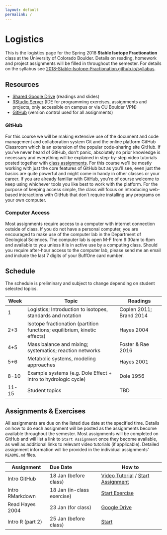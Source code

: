 ```yaml
---
layout: default
permalink: /
---
```


# Logistics

This is the logistics page for the Spring 2018 **Stable Isotope Fractionation** class at the University of Colorado Boulder. Details on reading, homework and project assignments will be filled in throughout the semester. For details on the syllabus see [2018-Stable-Isotope-Fractionation.github.io/syllabus](https://2018-Stable-Isotope-Fractionation.github.io/syllabus).

## Resources

 - [Shared Google Drive](https://goo.gl/yYxMR1) (readings and slides)
 - [RStudio Server](moab.colorado.edu:8787) (IDE for programming exercises, assignments and projects, only accessible on campus or via CU Boulder VPN)
 - [GitHub](https://github.com/) (version control used for all assignments)

### GitHub

For this course we will be making extensive use of the document and code management and collaboration system Git and the online platform GitHub Classroom which is an extension of the popular code-sharing site GitHub. If you've never heard of GitHub, don't panic, absolutely no prior knowledge is necessary and everything will be explained in step-by-step video tutorials posted together with [class assignments](https://2018-Stable-Isotope-Fractionation.github.io/schedule/#assignments). For this course we'll be mostly working with just the core features of GitHub but as you'll see, even just the basics are quite powerful and might come in handy in other classes or your career. If you are already familiar with GitHub, you're of course welcome to keep using whichever tools you like best to work with the platform. For the purpose of keeping access simple, the class will focus on introducing web-based interactions with GitHub that don't require installing any programs on your own computer.

### Computer Access

Most assignments require access to a computer with internet connection outside of class. If you do not have a personal computer, you are encouraged to make use of the computer lab in the Department of Geological Sciences. The computer lab is open M-F from 6:30am to 6pm and available to you unless it is in active use by a computing class. Should you require after-hour access to the computer lab, please send me an email and include the last 7 digits of your BuffOne card number.

## Schedule

The schedule is preliminary and subject to change depending on student selected topics.

Week  | Topic                                                                     | Readings
------|---------------------------------------------------------------------------|------------------------
1     | Logistics; Introduction to isotopes, standards and notation               | Coplen 2011; Brand 2014
2+3   | Isotope fractionation (partition functions; equilibrium, kinetic effects) | Hayes 2004
4+5   | Mass balance and mixing; systematics; reaction networks                   | Foster & Rae 2016
5+6   | Metabolic systems, modeling approaches                                    | Hayes 2001
8-10  | Example systems (e.g. Dole Effect + Intro to hydrologic cycle)            | Dole 1956
11-15 | Student topics                                                            | TBD

## Assignments & Exercises

All assignments are due on the listed due date at the specified time. Details on how to do each assignment will be posted as the assignments become available throughout the semester. Most assignments will be completed on GitHub and will list a link to `Start Assignment` once they become available, as well as additional links to relevant video tutorials (if applicable). Detailed assignment information will be provided in the individual assignments' `README.md` files.

| Assignment       | Due Date                   | How to                                                                                                       |
|------------------|:---------------------------|--------------------------------------------------------------------------------------------------------------|
| Intro GitHub     | 18 Jan (before class)      | [Video Tutorial](https://youtu.be/bRkpm1LTpkY) / [Start Assignment](https://classroom.github.com/a/wAvQp94F) |
| Intro RMarkdown  | 18 Jan (in-class exercise) | [Start Exercise](https://classroom.github.com/a/2u8l1Z_E)                                                    |
| Read Hayes 2004  | 23 Jan (for class)         | [Google Drive](https://goo.gl/yYxMR1)                                                                        |
| Intro R (part 2) | 25 Jan (before class)      | [Start](https://classroom.github.com/a/fO619WiO)                                                             |
